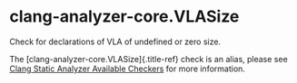 # clang-analyzer-core.VLASize

Check for declarations of VLA of undefined or zero size.

The [clang-analyzer-core.VLASize]{.title-ref} check is an alias, please
see [Clang Static Analyzer Available
Checkers](https://clang.llvm.org/docs/analyzer/checkers.html#core-vlasize)
for more information.
